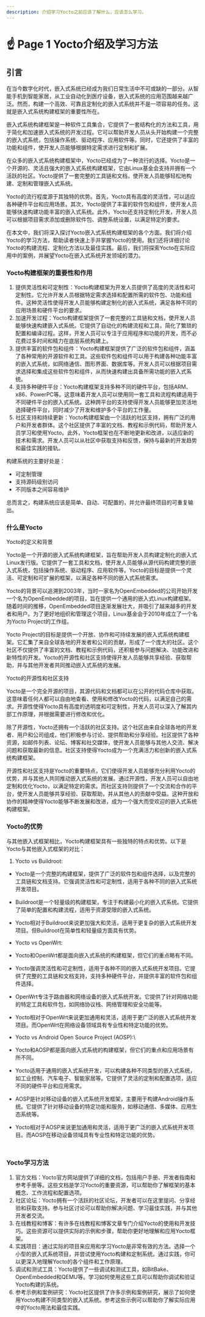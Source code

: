```yaml
---
description: 介绍学习Yocto之前应该了解什么，应该怎么学习。
---
```


# ☝️ Page 1 Yocto介绍及学习方法

## 引言

在当今数字化时代，嵌入式系统已经成为我们日常生活中不可或缺的一部分。从智能手机到智能家居，从工业自动化到医疗设备，嵌入式系统的应用范围越来越广泛。然而，构建一个高效、可靠且定制化的嵌入式系统并不是一项容易的任务。这就是嵌入式系统构建框架的重要性所在。

嵌入式系统构建框架是一种软件工具集合，它提供了一套结构化的方法和工具，用于简化和加速嵌入式系统的开发过程。它可以帮助开发人员从头开始构建一个完整的嵌入式系统，包括操作系统、驱动程序、应用软件等。同时，它还提供了丰富的功能和组件，使开发人员能够根据特定需求进行定制和扩展。

在众多的嵌入式系统构建框架中，Yocto已经成为了一种流行的选择。Yocto是一个开源的、灵活且强大的嵌入式系统构建框架，它由Linux基金会支持并拥有一个活跃的社区。Yocto提供了一套完整的工具链和文档，使开发人员能够轻松地构建、定制和管理嵌入式系统。

Yocto的流行程度源于其独特的优势。首先，Yocto具有高度的灵活性，可以适应各种硬件平台和应用场景。其次，Yocto提供了丰富的软件包和组件，使开发人员能够快速构建功能丰富的嵌入式系统。此外，Yocto还支持定制化开发，开发人员可以根据项目需求添加或删除软件包、调整系统设置，以满足特定的要求。

在本文中，我们将深入探讨Yocto嵌入式系统构建框架的各个方面。我们将介绍Yocto的学习方法，帮助读者快速上手并掌握Yocto的使用。我们还将详细讨论Yocto的构建流程、定制化方法以及最佳实践。最后，我们将探索Yocto在实际应用中的案例，并展望Yocto在嵌入式系统开发领域的潜力。

### Yocto构建框架的重要性和作用

1. 提供灵活性和可定制性：Yocto构建框架为开发人员提供了高度的灵活性和可定制性。它允许开发人员根据特定需求选择和配置所需的软件包、功能和组件。这种灵活性使得开发人员能够构建定制化的嵌入式系统，满足各种不同的应用场景和硬件平台的要求。
2. 加速开发过程：Yocto构建框架提供了一套完整的工具链和文档，使开发人员能够快速构建嵌入式系统。它提供了自动化的构建流程和工具，简化了繁琐的配置和编译过程。这样，开发人员可以专注于应用程序和功能的开发，而不必花费过多时间和精力在底层系统构建上。
3. 提供丰富的软件包和组件：Yocto构建框架提供了广泛的软件包和组件，涵盖了各种常用的开源软件和工具。这些软件包和组件可以用于构建各种功能丰富的嵌入式系统，如网络通信、图形界面、数据库等。开发人员可以根据项目需求选择和集成这些软件包和组件，从而快速构建出具备所需功能的嵌入式系统。
4. 支持多种硬件平台：Yocto构建框架支持多种不同的硬件平台，包括ARM、x86、PowerPC等。这意味着开发人员可以使用同一套工具和流程构建适用于不同硬件平台的嵌入式系统。这种跨平台的支持使得开发人员能够更加灵活地选择硬件平台，同时减少了开发和维护多个平台的工作量。
5. 社区支持和持续更新：Yocto构建框架由一个活跃的社区支持，拥有广泛的用户和开发者群体。这个社区提供了丰富的文档、教程和示例代码，帮助开发人员学习和使用Yocto。此外，Yocto框架也在不断地更新和改进，以适应新的技术和需求。开发人员可以从社区中获取支持和反馈，保持与最新的开发趋势和最佳实践的接轨。

构建系统的主要好处是：

* 可定制管理
* 支持源码级别访问
* 不同版本之间容易维护

总而言之，构建系统应该是简单、自动、可配置的，并允许最终项目的可重复输出。

### 什么是Yocto

Yocto的定义和背景

Yocto是一个开源的嵌入式系统构建框架，旨在帮助开发人员构建定制化的嵌入式Linux发行版。它提供了一套工具和文档，使开发人员能够从源代码构建完整的嵌入式系统，包括操作系统、驱动程序、应用软件等。Yocto的目标是提供一个灵活、可定制和可扩展的框架，以满足各种不同的嵌入式系统需求。

Yocto的背景可以追溯到2003年，当时一家名为OpenEmbedded的公司开始开发一个名为OpenEmbedded的项目，旨在提供一个通用的嵌入式Linux构建框架。随着时间的推移，OpenEmbedded项目逐渐发展壮大，并吸引了越来越多的开发者和用户。为了更好地组织和管理这个项目，Linux基金会于2010年成立了一个名为Yocto Project的工作组。

Yocto Project的目标是提供一个开放、协作和可持续发展的嵌入式系统构建框架。它汇集了来自全球各地的开发者和公司的贡献，形成了一个庞大的社区。这个社区不仅提供了丰富的文档、教程和示例代码，还积极参与问题解决、功能改进和新特性的开发。Yocto的开源性和社区支持使得开发人员能够共享经验、获取帮助，并与其他开发者共同推动嵌入式系统的发展。

Yocto的开源性和社区支持

Yocto是一个完全开源的项目，其源代码和文档都可以在公开的代码仓库中获取。这意味着任何人都可以自由地查看、使用和修改Yocto的代码，以满足自己的需求。开源性使得Yocto具有高度的透明度和可定制性，开发人员可以深入了解其内部工作原理，并根据需要进行修改和优化。

除了开源性，Yocto还拥有一个活跃的社区支持。这个社区由来自全球各地的开发者、用户和公司组成，他们积极参与讨论、提供帮助和分享经验。社区提供了各种资源，如邮件列表、论坛、博客和社交媒体，使开发人员能够与其他人交流、解决问题和获取最新的信息。社区支持使得Yocto成为一个充满活力和创新的嵌入式系统构建框架。

开源性和社区支持是Yocto的重要特点，它们使得开发人员能够充分利用Yocto的优势，并与其他人共同推动嵌入式系统的发展。通过开源性，开发人员可以自由地定制和优化Yocto，以满足特定的需求。而社区支持则提供了一个交流和合作的平台，使开发人员能够共享经验、获取帮助，并从其他人的贡献中受益。这种开放和协作的精神使得Yocto能够不断发展和改进，成为一个强大而受欢迎的嵌入式系统构建框架。

### Yocto的优势

与其他嵌入式框架相比，Yocto构建框架具有一些独特的特点和优势。以下是Yocto与其他嵌入式框架的对比：

1. Yocto vs Buildroot:

* Yocto是一个完整的构建框架，提供了广泛的软件包和组件选择，以及完整的工具链和文档支持。它强调灵活性和可定制性，适用于各种不同的嵌入式系统开发项目。
* Buildroot是一个轻量级的构建框架，专注于构建最小化的嵌入式系统。它提供了简单的配置和构建流程，适用于资源受限的嵌入式系统。
* Yocto相对于Buildroot来说更加强大和灵活，适用于更复杂的嵌入式系统开发项目。但Buildroot在简单性和轻量级方面具有优势。
* Yocto vs OpenWrt:
* Yocto和OpenWrt都是面向嵌入式系统的构建框架，但它们的重点略有不同。
* Yocto强调灵活性和可定制性，适用于各种不同的嵌入式系统开发项目。它提供了完整的工具链和文档支持，支持多种硬件平台，并提供丰富的软件包和组件选择。
* OpenWrt专注于路由器和网络设备的嵌入式系统开发。它提供了针对网络功能的特定工具和软件包，如网络协议栈、网络管理和安全功能等。
* Yocto相对于OpenWrt来说更加通用和灵活，适用于更广泛的嵌入式系统开发项目。而OpenWrt在网络设备领域具有专业性和特定功能的优势。
* Yocto vs Android Open Source Project (AOSP):\

* Yocto和AOSP都是面向嵌入式系统的构建框架，但它们的重点和应用场景有所不同。
* Yocto适用于通用的嵌入式系统开发，可以构建各种不同类型的嵌入式系统，如工业控制、汽车电子、智能家居等。它提供了灵活的定制和配置选项，适应不同的硬件平台和应用需求。
* AOSP是针对移动设备的嵌入式系统开发框架，主要用于构建Android操作系统。它提供了针对移动设备的特定功能和服务，如移动通信、多媒体、应用生态系统等。
* Yocto相对于AOSP来说更加通用和灵活，适用于更广泛的嵌入式系统开发项目。而AOSP在移动设备领域具有专业性和特定功能的优势。

<figure><img src="../../.gitbook/assets/image (1) (1) (1).png" alt=""><figcaption></figcaption></figure>

<figure><img src="../../.gitbook/assets/企业微信截图_16991690369136.png" alt=""><figcaption></figcaption></figure>

### Yocto学习方法

1. 官方文档：Yocto官方网站提供了详细的文档，包括用户手册、开发者指南和参考手册等。这些文档是学习Yocto的重要资源，可以帮助你了解框架的基本概念、工作流程和配置选项。
2. 社区论坛：Yocto拥有一个活跃的社区论坛，开发者可以在这里提问、分享经验和获取支持。参与社区讨论可以帮助你解决问题、学习最佳实践，并与其他开发者交流。
3. 在线教程和博客：有许多在线教程和博客文章专门介绍Yocto的使用和开发技巧。这些资源可以提供实际的示例和步骤，帮助你更好地理解和应用Yocto框架。
4. 实践项目：通过实际的项目来应用和学习Yocto是非常有效的方法。选择一个小型的嵌入式系统项目，并尝试使用Yocto构建和定制系统。通过实践，你可以更深入地理解Yocto的各个组件和工作原理。
5. 调试和测试工具：Yocto提供了一些调试和测试工具，如BitBake、OpenEmbedded和QEMU等。学习如何使用这些工具可以帮助你调试和验证Yocto构建的系统。
6. 参考示例和案例研究：Yocto社区提供了许多示例和案例研究，展示了如何使用Yocto构建不同类型的嵌入式系统。参考这些示例可以帮助你了解实际应用中的Yocto用法和最佳实践。

